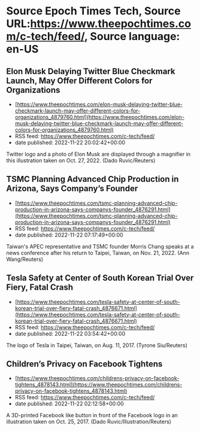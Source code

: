 # Source Epoch Times Tech, Source URL:https://www.theepochtimes.com/c-tech/feed/, Source language: en-US

## Elon Musk Delaying Twitter Blue Checkmark Launch, May Offer Different Colors for Organizations
 - [https://www.theepochtimes.com/elon-musk-delaying-twitter-blue-checkmark-launch-may-offer-different-colors-for-organizations_4879760.html](https://www.theepochtimes.com/elon-musk-delaying-twitter-blue-checkmark-launch-may-offer-different-colors-for-organizations_4879760.html)
 - RSS feed: https://www.theepochtimes.com/c-tech/feed/
 - date published: 2022-11-22 20:02:42+00:00

Twitter logo and a photo of Elon Musk are displayed through a magnifier in this illustration taken on Oct. 27, 2022. (Dado Ruvic/Reuters)

## TSMC Planning Advanced Chip Production in Arizona, Says Company’s Founder
 - [https://www.theepochtimes.com/tsmc-planning-advanced-chip-production-in-arizona-says-companys-founder_4876291.html](https://www.theepochtimes.com/tsmc-planning-advanced-chip-production-in-arizona-says-companys-founder_4876291.html)
 - RSS feed: https://www.theepochtimes.com/c-tech/feed/
 - date published: 2022-11-22 07:17:49+00:00

Taiwan's APEC representative and TSMC founder Morris Chang speaks at a news conference after his return to Taipei, Taiwan, on Nov. 21, 2022. (Ann Wang/Reuters)

## Tesla Safety at Center of South Korean Trial Over Fiery, Fatal Crash
 - [https://www.theepochtimes.com/tesla-safety-at-center-of-south-korean-trial-over-fiery-fatal-crash_4876671.html](https://www.theepochtimes.com/tesla-safety-at-center-of-south-korean-trial-over-fiery-fatal-crash_4876671.html)
 - RSS feed: https://www.theepochtimes.com/c-tech/feed/
 - date published: 2022-11-22 03:54:42+00:00

The logo of Tesla in Taipei, Taiwan, on Aug. 11, 2017. (Tyrone Siu/Reuters)

## Children’s Privacy on Facebook Tightens
 - [https://www.theepochtimes.com/childrens-privacy-on-facebook-tightens_4878143.html](https://www.theepochtimes.com/childrens-privacy-on-facebook-tightens_4878143.html)
 - RSS feed: https://www.theepochtimes.com/c-tech/feed/
 - date published: 2022-11-22 02:12:58+00:00

A 3D-printed Facebook like button in front of the Facebook logo in an illustration taken on Oct. 25, 2017. (Dado Ruvic/Illustration/Reuters)
